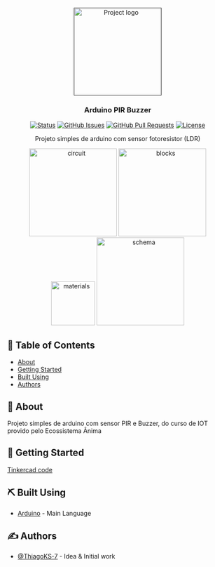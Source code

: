 <p align="center">
  <a href="" rel="noopener">
 <img width=200px height=200px src="https://user-images.githubusercontent.com/83460816/189501640-3124dc75-62b8-41b2-ad96-d150b8162139.png" alt="Project logo"></a>
</p>

<h3 align="center">Arduino PIR Buzzer</h3>

<div align="center">

[![Status](https://img.shields.io/badge/status-active-success.svg)]()
[![GitHub Issues](https://img.shields.io/github/issues/ThiagoKS-7/Projeto-fotoresistor.svg)](https://github.com/ThiagoKS-7/Projeto-fotoresistor/issues)
[![GitHub Pull Requests](https://img.shields.io/github/issues-pr/ThiagoKS-7/Projeto-fotoresistor.svg)](https://github.com//ThiagoKS-7/Projeto-fotoresistor/pulls)
[![License](https://img.shields.io/badge/license-MIT-blue.svg)](/LICENSE)

</div>

<p align="center"> Projeto simples de arduino com sensor fotoresistor (LDR)
    <br> 
</p>
<div align="center">
 <img  height=200px src="https://user-images.githubusercontent.com/83460816/189501640-3124dc75-62b8-41b2-ad96-d150b8162139.png" alt="circuit">
 <img  height=200px src="https://user-images.githubusercontent.com/83460816/189501812-d1bc6bc5-fffa-4f26-9621-035df10a7dc5.png" alt="blocks">
 <img  height=100px src="https://user-images.githubusercontent.com/83460816/189501702-5d790610-63ee-47b3-8302-b318d558fdab.PNG" alt="materials">
 <img  height=200px src="https://user-images.githubusercontent.com/83460816/189501728-a8e59117-5b7f-4eb3-85aa-848192031e0a.PNG" alt="schema">
</div>
 
## 📝 Table of Contents

- [About](#about)
- [Getting Started](#getting_started)
- [Built Using](#built_using)
- [Authors](#authors)

## 🧐 About <a name = "about"></a>

Projeto simples de arduino com sensor PIR e Buzzer, do curso de IOT provido pelo Ecossistema Ânima

## 🏁 Getting Started <a name = "getting_started"></a>
<a href="https://www.tinkercad.com/things/k3u1AWIdDhc-fotoresistor-exemplo-aula/editel">Tinkercad code</a>

## ⛏️ Built Using <a name = "built_using"></a>

- [Arduino](https://www.arduino.cc) - Main Language

## ✍️ Authors <a name = "authors"></a>

- [@ThiagoKS-7](https://github.com/ThiagoKS-7/) - Idea & Initial work
